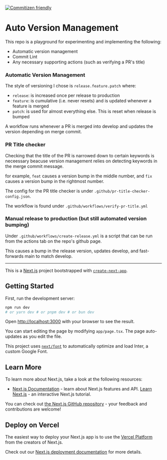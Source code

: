 [![Commitizen friendly](https://img.shields.io/badge/commitizen-friendly-brightgreen.svg)](http://commitizen.github.io/cz-cli/)

# Auto Version Management

This repo is a playground for experimenting and implementing the following:

- Automatic version management
- Commit Lint
- Any necessary supporting actions (such as verifying a PR's title)

### Automatic Version Management

The style of versioning I chose is `release.feature.patch` where:

- `release`: is increased once per release to production
- `feature`: is cumulative (i.e. never resets) and is updated whenever a
  feature is merged
- `patch`: is used for almost everything else. This is reset when release is
  bumped

A workflow runs whenever a PR is merged into develop and updates the version
depending on merge commit.

### PR Title checker

Checking that the title of the PR is narrowed down to certain keywords is
neceessary beacuse version management relies on detecting keywords in the merge
commit message.

for example, `feat` causes a version bump in the middle number, and `fix`
causes a version bump in the rightmost number.

The config for the PR title checker is under `.github/pr-title-checker-config.json`.

The workflow is found under `.github/workflows/verify-pr-title.yml`

### Manual release to production (but still automated version bumping)

Under `.github/workflows/create-release.yml` is a script that can be run from
the actions tab on the repo's github page.

This causes a bump in the release version, updates develop, and fast-forwards
main to match develop.

---

This is a [Next.js](https://nextjs.org/) project bootstrapped with
[`create-next-app`](https://github.com/vercel/next.js/tree/canary/packages/create-next-app).

## Getting Started

First, run the development server:

```bash
npm run dev
# or yarn dev # or pnpm dev # or bun dev
```

Open [http://localhost:3000](http://localhost:3000) with your browser to see the result.

You can start editing the page by modifying `app/page.tsx`. The page
auto-updates as you edit the file.

This project uses
[`next/font`](https://nextjs.org/docs/basic-features/font-optimization) to automatically optimize and load Inter, a custom Google Font.

## Learn More

To learn more about Next.js, take a look at the following resources:

- [Next.js Documentation](https://nextjs.org/docs) - learn about Next.js features and API. [Learn Next.js](https://nextjs.org/learn) - an interactive Next.js tutorial.

You can check out [the Next.js GitHub repository](https://github.com/vercel/next.js/) - your feedback and contributions are welcome!

## Deploy on Vercel

The easiest way to deploy your Next.js app is to use the [Vercel Platform](https://vercel.com/new?utm_medium=default-template&filter=next.js&utm_source=create-next-app&utm_campaign=create-next-app-readme) from the creators of Next.js.

Check out our [Next.js deployment documentation](https://nextjs.org/docs/deployment) for more details.
